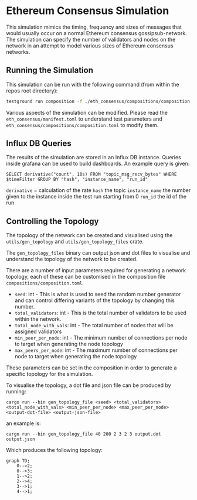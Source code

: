 # Ethereum Consensus Simulation

This simulation mimics the timing, frequency and sizes of messages that would usually
occur on a normal Ethereum consensus gossipsub-network. The simulation can
specify the number of validators and nodes on the network in an attempt to
model various sizes of Ethereum consensus networks.

## Running the Simulation

This simulation can be run with the following command (from within the repos
root directory):

```sh
testground run composition -f ./eth_consensus/compositions/composition.toml --wait
```

Various aspects of the simulation can be modified. Please read the `eth_consensus/manifest.toml` to understand test parameters and `eth_consensus/compositions/composition.toml` to modify them.


## Influx DB Queries

The results of the simulation are stored in an Influx DB instance. Queries
inside grafana can be used to build dashboards. An example query is given:

`SELECT derivative("count", 10s) FROM "topic_msg_recv_bytes" WHERE $timeFilter GROUP BY "hash", "instance_name", "run_id"`

`derivative` = calculation of the rate
`hash` the topic
`instance_name` the number given to the instance inside the test run starting from 0
`run_id` the id of the run

## Controlling the Topology

The topology of the network can be created and visualised using the `utils/gen_topology` and `utils/gen_topology_files` crate.

The `gen_topology_files` binary can output json and dot files to visualise and
understand the topology of the network to be created.

There are a number of input parameters required for generating a network
topology, each of these can be customised in the composition file
`compositions/composition.toml`. 

- `seed`: int - This is what is used to seed the random number generator and
	can control differing variants of the topology by changing this number.
- `total_validators`: int - This is the total number of validators to be used
	within the network.
- `total_node_with_vals`: int - The total number of nodes that will be assigned
	validators
- `min_peer_per_node`: int - The minimum number of connections per node to
	target when generating the node topology
- `max_peers_per_node`: int  - The maximum number of connections per node to
	target when generating the node topology

These parameters can be set in the composition in order to generate a specific
topology for the simulation.

To visualise the topology, a dot file and json file can be produced by running:
```
cargo run --bin gen_topology_file <seed> <total_validators>
<total_node_with_vals> <min_peer_per_node> <max_peer_per_node>
<output-dot-file> <output-json-file>
```

an example is:

```
cargo run --bin gen_topology_file 40 200 2 3 2 3 output.dot output.json
```

Which produces the following topology:

```mermaid
graph TD; 
	0-->2;
	0-->3;
	1-->2;
	2-->4;
	3-->1;
	4-->1;
```
